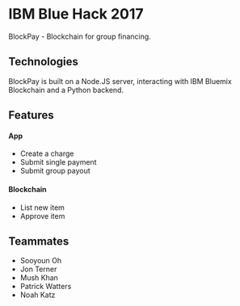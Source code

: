 # IBM Blue Hack 2017 

BlockPay - Blockchain for group financing.

## Technologies
BlockPay is built on a Node.JS server, interacting with IBM Bluemix Blockchain and a Python backend.

## Features 
#### App
- Create a charge
- Submit single payment
- Submit group payout
#### Blockchain
- List new item
- Approve item 

## Teammates
- Sooyoun Oh
- Jon Terner
- Mush Khan
- Patrick Watters
- Noah Katz

